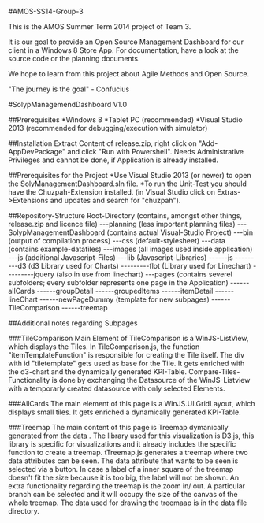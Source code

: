 #AMOS-SS14-Group-3

This is the AMOS Summer Term 2014 project of Team 3.

It is our goal to provide an Open Source Management Dashboard for our client in a Windows 8 Store App.
For documentation, have a look at the source code or the planning documents.

We hope to learn from this project about Agile Methods and Open Source.

"The journey is the goal" - Confucius


#SolypManagemendDashboard V1.0

##Prerequisites
*Windows 8
*Tablet PC (recommended)
*Visual Studio 2013 (recommended for debugging/execution with simulator)

##Installation
Extract Content of release.zip, right click on "Add-AppDevPackage" and click "Run with Powershell". Needs Administrative Privileges and cannot be done, if Application is already installed.

##Prerequisites for the Project
*Use Visual Studio 2013 (or newer) to open the SolyManagementDashboard.sln file.
*To run the Unit-Test you should have the Chuzpah-Extension installed. (in Visual Studio click on Extras->Extensions and updates and search for "chuzpah").

##Repository-Structure
Root-Directory (contains, amongst other things, release.zip and licence file)
---planning (less important planning files)
---SolypManagementDashboard (contains actual Visual-Studio Project)
---bin (output of compilation process)
---css (default-stylesheet)
---data (contains example-datafiles)
---images (all images used inside application)
---js (additional Javascript-Files)
---lib (Javascript-Libraries)
------js
---------d3 (d3 Library used for Charts)
---------flot (Library used for Linechart)
---------jquery (also in use from linechart)
---pages (contains severel subfolders; every subfolder represents one page in the Application)
------allCards
------groupDetail
------groupedItems
------itemDetail
------lineChart
------newPageDummy (template for new subpages)
------TileComparison
------treemap

##Additional notes regarding Subpages

###TileComparison
Main Element of TileComparison is a WinJS-ListView, which displays the Tiles.
In TileComparison.js, the function "itemTemplateFunction" is responsible for creating the Tile itself. The div with id "tiletemplate"
gets used as base for the Tile. It gets enriched with the d3-chart and the dynamically generated KPI-Table.
Compare-Tiles-Functionality is done by exchanging the Datasource of the WinJS-Listview with a temporarly created datasource with only
selected Elements.

###AllCards
The main element of this page is a WinJS.UI.GridLayout, which displays small tiles.
It gets enriched a dynamically generated KPI-Table.

###Treemap
The main content of this page is Treemap dymanically generated from the data .
The library used for this visualization is D3.js, this library is specific for visualizations and it already includes the specific function to create a treemap.
tTreemap.js generates a treemap where two data attributes can be seen. The data attribute that wants to be seen is selected via a button. In case a label of a inner
square of the treemap doesn't fit the size because it is too big, the label will not be shown. An extra functionality regarding the treemap is the zoom in/ out.
A particular branch can be selected and it will occupy the size of the canvas of the whole treemap. 
The data used for drawing the treemaap is in the data file directory.